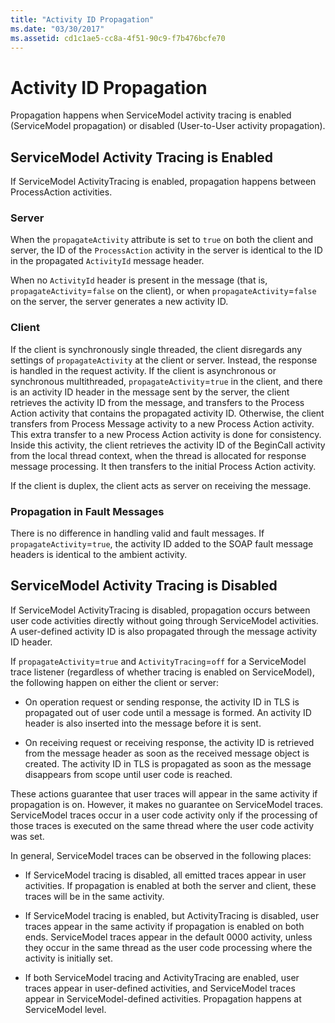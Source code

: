 ```yaml
---
title: "Activity ID Propagation"
ms.date: "03/30/2017"
ms.assetid: cd1c1ae5-cc8a-4f51-90c9-f7b476bcfe70
---
```

# Activity ID Propagation
Propagation happens when ServiceModel activity tracing is enabled (ServiceModel propagation) or disabled (User-to-User activity propagation).  
  
## ServiceModel Activity Tracing is Enabled  
 If ServiceModel ActivityTracing is enabled, propagation happens between ProcessAction activities.  
  
### Server  
 When the `propagateActivity` attribute is set to `true` on both the client and server, the ID of the `ProcessAction` activity in the server is identical to the ID in the propagated `ActivityId` message header.  
  
 When no `ActivityId` header is present in the message (that is, `propagateActivity`=`false` on the client), or when `propagateActivity`=`false` on the server, the server generates a new activity ID.  
  
### Client  
 If the client is synchronously single threaded, the client disregards any settings of `propagateActivity` at the client or server. Instead, the response is handled in the request activity. If the client is asynchronous or synchronous multithreaded, `propagateActivity`=`true` in the client, and there is an activity ID header in the message sent by the server, the client retrieves the activity ID from the message, and transfers to the Process Action activity that contains the propagated activity ID. Otherwise, the client transfers from Process Message activity to a new Process Action activity. This extra transfer to a new Process Action activity is done for consistency. Inside this activity, the client retrieves the activity ID of the BeginCall activity from the local thread context, when the thread is allocated for response message processing. It then transfers to the initial Process Action activity.  
  
 If the client is duplex, the client acts as server on receiving the message.  
  
### Propagation in Fault Messages  
 There is no difference in handling valid and fault messages. If `propagateActivity`=`true`, the activity ID added to the SOAP fault message headers is identical to the ambient activity.  
  
## ServiceModel Activity Tracing is Disabled  
 If ServiceModel ActivityTracing is disabled, propagation occurs between user code activities directly without going through ServiceModel activities. A user-defined activity ID is also propagated through the message activity ID header.  
  
 If `propagateActivity`=`true` and `ActivityTracing`=`off` for a ServiceModel trace listener (regardless of whether tracing is enabled on ServiceModel), the following happen on either the client or server:  
  
-   On operation request or sending response, the activity ID in TLS is propagated out of user code until a message is formed. An activity ID header is also inserted into the message before it is sent.  
  
-   On receiving request or receiving response, the activity ID is retrieved from the message header as soon as the received message object is created. The activity ID in TLS is propagated as soon as the message disappears from scope until user code is reached.  
  
 These actions guarantee that user traces will appear in the same activity if propagation is on. However, it makes no guarantee on ServiceModel traces. ServiceModel traces occur in a user code activity only if the processing of those traces is executed on the same thread where the user code activity was set.  
  
 In general, ServiceModel traces can be observed in the following places:  
  
-   If ServiceModel tracing is disabled, all emitted traces appear in user activities. If propagation is enabled at both the server and client, these traces will be in the same activity.  
  
-   If ServiceModel tracing is enabled, but ActivityTracing is disabled, user traces appear in the same activity if propagation is enabled on both ends. ServiceModel traces appear in the default 0000 activity, unless they occur in the same thread as the user code processing where the activity is initially set.  
  
-   If both ServiceModel tracing and ActivityTracing are enabled, user traces appear in user-defined activities, and ServiceModel traces appear in ServiceModel-defined activities. Propagation happens at ServiceModel level.
